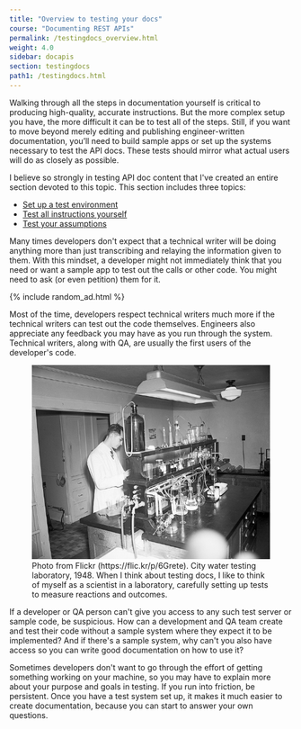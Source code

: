 ```yaml
---
title: "Overview to testing your docs"
course: "Documenting REST APIs"
permalink: /testingdocs_overview.html
weight: 4.0
sidebar: docapis
section: testingdocs
path1: /testingdocs.html
---
```


Walking through all the steps in documentation yourself is critical to producing high-quality, accurate instructions. But the more complex setup you have, the more difficult it can be to test all of the steps. Still, if you want to move beyond merely editing and publishing engineer-written documentation, you’ll need to build sample apps or set up the systems necessary to test the API docs. These tests should mirror what actual users will do as closely as possible.

I believe so strongly in testing API doc content that I've created an entire section devoted to this topic. This section includes three topics:

* [Set up a test environment](testingdocs_test_environment.html)
* [Test all instructions yourself](testingdocs_test_your_instructions.html)
* [Test your assumptions](testingdocs_testing_assumptions.html)

Many times developers don't expect that a technical writer will be doing anything more than just transcribing and relaying the information given to them. With this mindset, a developer might not immediately think that you need or want a sample app to test out the calls or other code. You might need to ask (or even petition) them for it.

{% include random_ad.html %}

Most of the time, developers respect technical writers much more if the technical writers can test out the code themselves. Engineers also appreciate any feedback you may have as you run through the system. Technical writers, along with QA, are usually the first users of the developer's code.

<figure><a href="https://flic.kr/p/6Grete" class="noExtIcon"><img src="images/testingeverything.jpg" alt="Testing everything" /></a><figcaption>Photo from Flickr (https://flic.kr/p/6Grete). City water testing laboratory, 1948. When I think about testing docs, I like to think of myself as a scientist in a laboratory, carefully setting up tests to measure reactions and outcomes.</figcaption></figure>

If a developer or QA person can't give you access to any such test server or sample code, be suspicious. How can a development and QA team create and test their code without a sample system where they expect it to be implemented? And if there's a sample system, why can't you also have access so you can write good documentation on how to use it?

Sometimes developers don't want to go through the effort of getting something working on your machine, so you may have to explain more about your purpose and goals in testing. If you run into friction, be persistent. Once you have a test system set up, it makes it much easier to create documentation, because you can start to answer your own questions.
